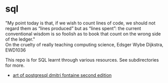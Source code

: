 # sql

"My point today is that, if we wish to count lines of code, we should
not regard them as “lines produced” but as “lines spent”: the current
conventional wisdom is so foolish as to book that count on the wrong
side of the ledger."\
On the cruelty of really teaching computing science, Edsger Wybe
Dijkstra, EWD1036

This repo is for SQL learnt through various resources. See subdirectories for more.

- [art of postgresql dmitri fontaine second edition](./postgresql/dmitri_fontaine/)
